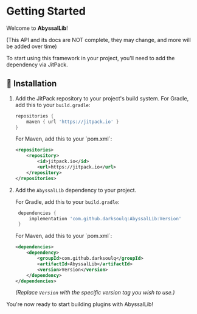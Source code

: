 # Getting Started

Welcome to **AbyssalLib**!

(This API and its docs are NOT complete, they may change, and more will be added over time)

To start using this framework in your project, you'll need to add the dependency via JitPack.

## 🔧 Installation

1. Add the JitPack repository to your project's build system.
    <tabs>
    <tab title="Gradle">
   For Gradle, add this to your `build.gradle`:

    ```gradle
    repositories {
        maven { url 'https://jitpack.io' }
    }
    ```
   </tab>

    <tab title="Maven">
   For Maven, add this to your `pom.xml`:

    ```xml
    <repositories>
        <repository>
            <id>jitpack.io</id>
            <url>https://jitpack.io</url>
        </repository>
    </repositories>
    ```
   </tab>
    </tabs>

2. Add the `AbyssalLib` dependency to your project.

   <tabs>
   <tab title="Gradle">

   For Gradle, add this to your `build.gradle`:

   ```gradle
    dependencies {
        implementation 'com.github.darksoulq:AbyssalLib:Version'
    }
    ```
   </tab>
   <tab title="Maven">
   For Maven, add this to your `pom.xml`:

    ```xml
    <dependencies>
        <dependency>
            <groupId>com.github.darksoulq</groupId>
            <artifactId>AbyssalLib</artifactId>
            <version>Version</version>
        </dependency>
    </dependencies>
    ```
   </tab>
   </tabs>

   *(Replace `Version` with the specific version tag you wish to use.)*

You're now ready to start building plugins with AbyssalLib!
